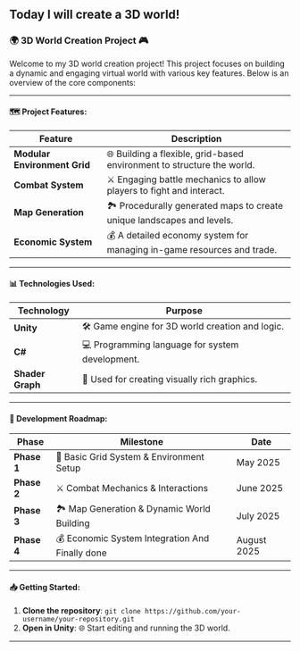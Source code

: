 Today I will create a 3D world!
---

### 🌍 **3D World Creation Project** 🎮

Welcome to my 3D world creation project! This project focuses on building a dynamic and engaging virtual world with various key features. Below is an overview of the core components:

---

#### 🗺️ **Project Features**:

| Feature                      | Description                                                             |
| ---------------------------- | ----------------------------------------------------------------------- |
| **Modular Environment Grid** | 🌐 Building a flexible, grid-based environment to structure the world.  |
| **Combat System**            | ⚔️ Engaging battle mechanics to allow players to fight and interact.    |
| **Map Generation**           | 🏞️ Procedurally generated maps to create unique landscapes and levels. |
| **Economic System**          | 💰 A detailed economy system for managing in-game resources and trade.  |

---

#### 📊 **Technologies Used**:

| Technology       | Purpose                                          |
| ---------------- | ------------------------------------------------ |
| **Unity**        | 🛠️ Game engine for 3D world creation and logic. |
| **C#**           | 💻 Programming language for system development.  |
| **Shader Graph** | 🎨 Used for creating visually rich graphics.     |

---

#### 🚀 **Development Roadmap**:

| Phase       | Milestone                                   | Date        |
| ----------- | ------------------------------------------- | ----------- |
| **Phase 1** | 🌱 Basic Grid System & Environment Setup    | May 2025    |
| **Phase 2** | ⚔️ Combat Mechanics & Interactions          | June 2025   |
| **Phase 3** | 🏞️ Map Generation & Dynamic World Building | July 2025   |
| **Phase 4** | 💰 Economic System Integration And Finally done | August 2025 |

---

#### 📥 **Getting Started**:

1. **Clone the repository**: `git clone https://github.com/your-username/your-repository.git`
2. **Open in Unity**: 🌐 Start editing and running the 3D world.

---
